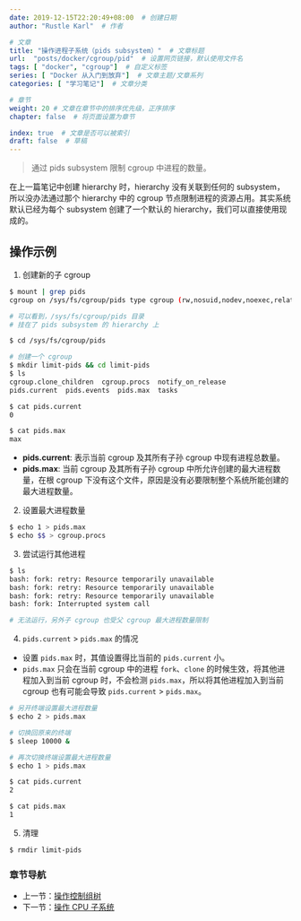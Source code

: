 ```yaml
---
date: 2019-12-15T22:20:49+08:00  # 创建日期
author: "Rustle Karl"  # 作者

# 文章
title: "操作进程子系统（pids subsystem）"  # 文章标题
url:  "posts/docker/cgroup/pid"  # 设置网页链接，默认使用文件名
tags: [ "docker", "cgroup"]  # 自定义标签
series: [ "Docker 从入门到放弃"]  # 文章主题/文章系列
categories: [ "学习笔记"]  # 文章分类

# 章节
weight: 20 # 文章在章节中的排序优先级，正序排序
chapter: false  # 将页面设置为章节

index: true  # 文章是否可以被索引
draft: false  # 草稿
---
```


> 通过 pids subsystem 限制 cgroup 中进程的数量。

在上一篇笔记中创建 hierarchy 时，hierarchy 没有关联到任何的 subsystem，所以没办法通过那个 hierarchy 中的 cgroup 节点限制进程的资源占用。其实系统默认已经为每个 subsystem 创建了一个默认的 hierarchy，我们可以直接使用现成的。

## 操作示例

1. 创建新的子 cgroup

```bash
$ mount | grep pids
cgroup on /sys/fs/cgroup/pids type cgroup (rw,nosuid,nodev,noexec,relatime,pids)

# 可以看到，/sys/fs/cgroup/pids 目录
# 挂在了 pids subsystem 的 hierarchy 上

$ cd /sys/fs/cgroup/pids

# 创建一个 cgroup
$ mkdir limit-pids && cd limit-pids
$ ls
cgroup.clone_children  cgroup.procs  notify_on_release
pids.current  pids.events  pids.max  tasks

$ cat pids.current
0

$ cat pids.max
max
```

- **pids.current**: 表示当前 cgroup 及其所有子孙 cgroup 中现有进程总数量。
- **pids.max**: 当前 cgroup 及其所有子孙 cgroup 中所允许创建的最大进程数量，在根 cgroup 下没有这个文件，原因是没有必要限制整个系统所能创建的最大进程数量。

2. 设置最大进程数量

```bash
$ echo 1 > pids.max
$ echo $$ > cgroup.procs
```

3. 尝试运行其他进程

```bash
$ ls
bash: fork: retry: Resource temporarily unavailable
bash: fork: retry: Resource temporarily unavailable
bash: fork: retry: Resource temporarily unavailable
bash: fork: Interrupted system call

# 无法运行，另外子 cgroup 也受父 cgroup 最大进程数量限制
```

4. `pids.current` > `pids.max` 的情况

- 设置 `pids.max` 时，其值设置得比当前的 `pids.current` 小。
- `pids.max` 只会在当前 cgroup 中的进程 `fork`、`clone` 的时候生效，将其他进程加入到当前 cgroup 时，不会检测 `pids.max`，所以将其他进程加入到当前 cgroup 也有可能会导致 `pids.current` > `pids.max`。

```bash
# 另开终端设置最大进程数量
$ echo 2 > pids.max

# 切换回原来的终端
$ sleep 10000 &

# 再次切换终端设置最大进程数量
$ echo 1 > pids.max

$ cat pids.current
2

$ cat pids.max
1
```

5. 清理

```bash
$ rmdir limit-pids
```

### 章节导航

- 上一节：[操作控制组树](操作控制组树.md)
- 下一节：[操作 CPU 子系统](操作%20CPU%20子系统.md)
